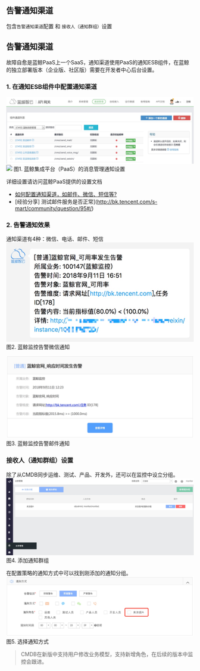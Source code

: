 ## 告警通知渠道

包含`告警通知渠道`配置 和 `接收人（通知群组）`设置

## 告警通知渠道

故障自愈是蓝鲸PaaS上一个SaaS，通知渠道使用PaaS的通知ESB组件，在蓝鲸的独立部署版本（企业版、社区版）需要在开发者中心后台设置。

### 1. 在通知ESB组件中配置通知渠道
![](../media/15366583245319.jpg)
![](../media/15360429835999.jpg)
图1. 蓝鲸集成平台（PaaS）的消息管理通知设置

详细设置请访问蓝鲸PaaS提供的设置文档

- [如何配置通知渠道，如邮件、微信、短信等?](http://docs.bk.tencent.com/product_white_paper/paas/CaseScenario.html#noticeWay)
- [经验分享] 测试邮件服务是否正常](http://bk.tencent.com/s-mart/community/question/95#/)


### 2. 告警通知效果
通知渠道有4种：微信、电话、邮件、短信
![-w397](../media/15366583977495.jpg)
图2. 蓝鲸监控告警微信通知

![](../media/15366586493292.jpg)
图3. 蓝鲸监控告警邮件通知


### 接收人（通知群组）设置

除了从CMDB同步运维、测试、产品、开发外，还可以在监控中设立分组。
![](../media/15366577791964.jpg)
图4. 添加通知群组

在配置策略的通知方式中可以找到刚添加的通知分组。
![](../media/15366578359543.jpg)
图5. 选择通知方式

> CMDB在新版中支持用户修改业务模型，支持新增角色，在后续的版本中监控会跟进。
